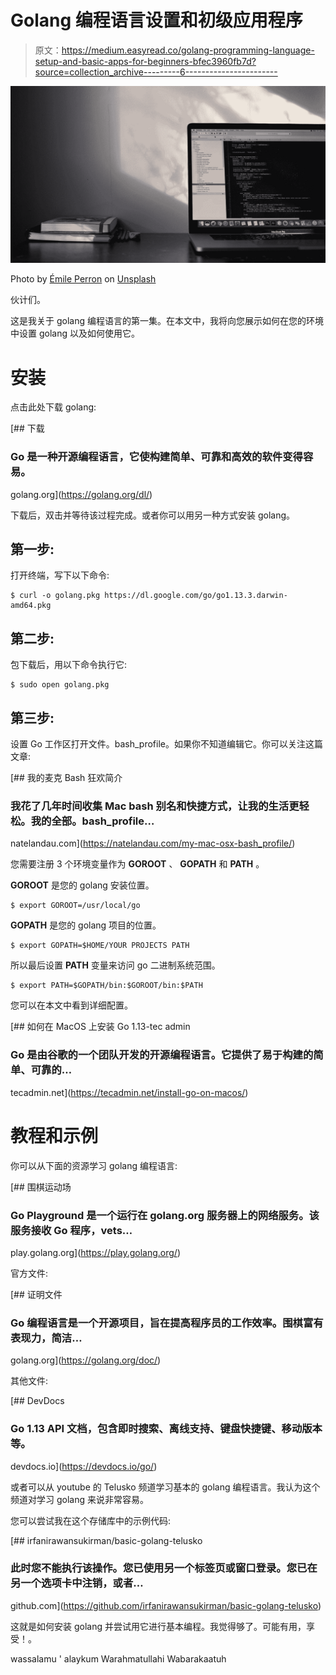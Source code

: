 # Golang 编程语言设置和初级应用程序

> 原文：<https://medium.easyread.co/golang-programming-language-setup-and-basic-apps-for-beginners-bfec3960fb7d?source=collection_archive---------6----------------------->

![](img/70b6d7434537c70b4908300030c91aab.png)

Photo by [Émile Perron](https://unsplash.com/@emilep?utm_source=medium&utm_medium=referral) on [Unsplash](https://unsplash.com?utm_source=medium&utm_medium=referral)

伙计们。

这是我关于 golang 编程语言的第一集。在本文中，我将向您展示如何在您的环境中设置 golang 以及如何使用它。

# **安装**

点击此处下载 golang:

[](https://golang.org/dl/) [## 下载

### Go 是一种开源编程语言，它使构建简单、可靠和高效的软件变得容易。

golang.org](https://golang.org/dl/) 

下载后，双击并等待该过程完成。或者你可以用另一种方式安装 golang。

## 第一步:

打开终端，写下以下命令:

```
$ curl -o golang.pkg https://dl.google.com/go/go1.13.3.darwin-amd64.pkg
```

## 第二步:

包下载后，用以下命令执行它:

```
$ sudo open golang.pkg
```

## 第三步:

设置 Go 工作区打开文件。bash_profile。如果你不知道编辑它。你可以关注这篇文章:

 [## 我的麦克 Bash 狂欢简介

### 我花了几年时间收集 Mac bash 别名和快捷方式，让我的生活更轻松。我的全部。bash_profile…

natelandau.com](https://natelandau.com/my-mac-osx-bash_profile/) 

您需要注册 3 个环境变量作为 **GOROOT** 、 **GOPATH** 和 **PATH** 。

**GOROOT** 是您的 golang 安装位置。

```
$ export GOROOT=/usr/local/go
```

**GOPATH** 是您的 golang 项目的位置。

```
$ export GOPATH=$HOME/YOUR PROJECTS PATH
```

所以最后设置 **PATH** 变量来访问 go 二进制系统范围。

```
$ export PATH=$GOPATH/bin:$GOROOT/bin:$PATH
```

您可以在本文中看到详细配置。

[](https://tecadmin.net/install-go-on-macos/) [## 如何在 MacOS 上安装 Go 1.13-tec admin

### Go 是由谷歌的一个团队开发的开源编程语言。它提供了易于构建的简单、可靠的…

tecadmin.net](https://tecadmin.net/install-go-on-macos/) 

# 教程和示例

你可以从下面的资源学习 golang 编程语言:

 [## 围棋运动场

### Go Playground 是一个运行在 golang.org 服务器上的网络服务。该服务接收 Go 程序，vets…

play.golang.org](https://play.golang.org/) 

官方文件:

[](https://golang.org/doc/) [## 证明文件

### Go 编程语言是一个开源项目，旨在提高程序员的工作效率。围棋富有表现力，简洁…

golang.org](https://golang.org/doc/) 

其他文件:

[](https://devdocs.io/go/) [## DevDocs

### Go 1.13 API 文档，包含即时搜索、离线支持、键盘快捷键、移动版本等。

devdocs.io](https://devdocs.io/go/) 

或者可以从 youtube 的 Telusko 频道学习基本的 golang 编程语言。我认为这个频道对学习 golang 来说非常容易。

您可以尝试我在这个存储库中的示例代码:

[](https://github.com/irfanirawansukirman/basic-golang-telusko) [## irfanirawansukirman/basic-golang-telusko

### 此时您不能执行该操作。您已使用另一个标签页或窗口登录。您已在另一个选项卡中注销，或者…

github.com](https://github.com/irfanirawansukirman/basic-golang-telusko) 

这就是如何安装 golang 并尝试用它进行基本编程。我觉得够了。可能有用，享受！。

wassalamu ' alaykum Warahmatullahi Wabarakaatuh